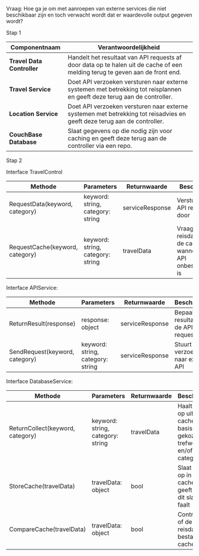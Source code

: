 Vraag:
Hoe ga je om met aanroepen van externe services die niet beschikbaar zijn 
en toch verwacht wordt dat er waardevolle output gegeven wordt?

Stap 1

| **Componentnaam**          | **Verantwoordelijkheid**                                                                                                     |
|----------------------------|------------------------------------------------------------------------------------------------------------------------------|
| **Travel Data Controller** | Handelt het resultaat van API requests af door data op te halen uit de cache of een melding terug te geven aan de front end. |
| **Travel Service**         | Doet API verzoeken versturen naar externe systemen met betrekking tot reisplannen en geeft deze terug aan de controller.     |
| **Location Service**       | Doet API verzoeken versturen naar externe systemen met betrekking tot reisadvies en geeft deze terug aan de controller.      |
| **CouchBase Database**     | Slaat gegevens op die nodig zijn voor caching en geeft deze terug aan de controller via een repo.                            |

Stap 2

Interface TravelControl

| **Methode**                    | **Parameters**    | **Returnwaarde** | **Beschrijving**               |
|--------------------------------| ----------------- | ---------------- |--------------------------------|
| RequestData(keyword, category) | keyword: string, category: string | serviceResponse | Verstuurt een API request door | 
| RequestCache(keyword, category) | keyword: string, category: string | travelData | Vraagt reisdata op uit de cache wanneer de API onbeschikbaar is |

Interface APIService: 

| **Methode**                    | **Parameters**    | **Returnwaarde** | **Beschrijving**                        |
|--------------------------------| ----------------- | ---------------- |-----------------------------------------|
| ReturnResult(response)         | response: object | serviceResponse | Bepaald het resultaat van de API request | 
| SendRequest(keyword, category) | keyword: string, category: string | serviceResponse | Stuurt verzoek naar externe API         | 


Interface DatabaseService: 

| **Methode**                      | **Parameters**                    | **Returnwaarde** | **Beschrijving**                                                          |
|----------------------------------|-----------------------------------|------------------|---------------------------------------------------------------------------|
| ReturnCollect(keyword, category) | keyword: string, category: string | travelData       | Haalt data op uit de cache op basis van gekozen trefwoord en/of categorie | 
| StoreCache(travelData)           | travelData: object                | bool             | Slaat data op in de cache en geeft aan of dit slaagt of faalt             | 
| CompareCache(travelData)         |  travelData: object               | bool | Controleert of de reisdata al bestaat in de cache | 

